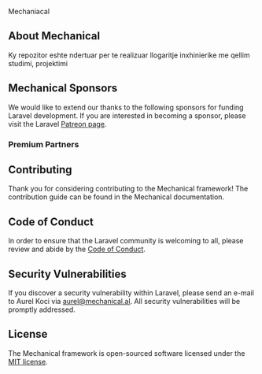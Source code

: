 Mechaniacal

## About Mechanical

Ky repozitor eshte ndertuar per te realizuar llogaritje inxhinierike me qellim studimi, projektimi 


## Mechanical Sponsors

We would like to extend our thanks to the following sponsors for funding Laravel development. If you are interested in becoming a sponsor, please visit the Laravel [Patreon page](https://www.patreon.com/user?u=59170013).

### Premium Partners



## Contributing

Thank you for considering contributing to the Mechanical framework! The contribution guide can be found in the Mechanical documentation.

## Code of Conduct

In order to ensure that the Laravel community is welcoming to all, please review and abide by the [Code of Conduct](https://laravel.com/docs/contributions#code-of-conduct).

## Security Vulnerabilities

If you discover a security vulnerability within Laravel, please send an e-mail to Aurel Koci via [aurel@mechanical.al](mailto:aurel@mechanical.al). All security vulnerabilities will be promptly addressed.

## License

The Mechanical framework is open-sourced software licensed under the [MIT license](https://opensource.org/licenses/MIT).
